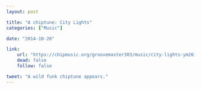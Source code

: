 ```yaml
---
layout: post

title: "A chiptune: City Lights"
categories: ["Music"]

date: "2014-10-20"

link:
    url: "https://chipmusic.org/groovemaster303/music/city-lights-ym2612-act-2"
    dead: false
    follow: false

tweet: "A wild funk chiptune appears."
---
```

